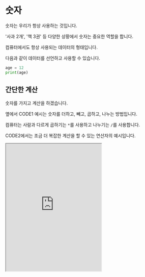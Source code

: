 # 숫자

숫자는 우리가 항상 사용하는 것입니다.

'사과 2개', '책 3권' 등 다양한 상황에서 숫자는 중요한 역할을 합니다.

컴퓨터에서도 항상 사용되는 데이터의 형태입니다.

다음과 같이 데이터를 선언하고 사용할 수 있습니다.

```py
age = 12
print(age)
```

## 간단한 계산

숫자를 가지고 계산을 하겠습니다.

옆에서 CODE1 예시는 숫자를 더하고, 빼고, 곱하고, 나누는 방법입니다.

컴퓨터는 사람과 다르게 곱하기는 `*`를 사용하고 나누기는 `/`를 사용합니다.

CODE2에서는 조금 더 복잡한 계산을 할 수 있는 연산자의 예시입니다.

<iframe
  loading="lazy"
  title="Python IDLE Trinket"
  src="https://trinket.io/embed/python3/e6f77e0d9a"
  height="400"
/>

## 숫자와 '숫자'의 차이

파이썬에서는 숫자를 2가지 방법으로 선언할 수 있습니다.

하나는 `''`안에 숫자를 쓰는 것('숫자')이고 다른 하나는 `''` 없이 숫자만 선언하는 방법입니다.

결론은 3과 '3'은 다른다는 것입니다.

처음에는 `<class 'str'>`이 출력되었습니다.

그 이유는 파이썬에서 `''` 안에 있는 것은 무조건 문자입니다.

아무리 숫자가 `''` 안에 있어도 문자입니다.

하지만 두 번째는 `<class 'int'>`이 출력되었습니다. 그

이유는 숫자는 `''` 없이 선언해야만 숫자라고 인식이 되기 때문입니다.

<iframe
  loading="lazy"
  title="Python IDLE Trinket"
  src="https://trinket.io/embed/python3/81191f5590"
  height="400"
/>

## `input()`을 숫자로

이제 사용자로부터 숫자 2개를 받아 더하기를 해보겠습니다.

이제 1과 1을 입력하세요. 그러면 짜잔! 2가 나옵니다...?

흠... 왜 11이 나올까요? 1+1은 2가 아닌가요? 우리의 코드에는 문제가 있습니다.

그것은 `input()` 함수가 돌려주는 정보, 다시 말해 `firstNumber`와 `secondNumber`에 저장된 데이터 형태는 문자입니다.

그래서 파이썬 프로그램에서 먼저 숫자로 전환을 하고 계산을 해야 합니다.

`int(input())`을 사용하면 됩니다.

:::note
문자와 문자를 `+`하면 서로 붙어서 출력이 됩니다.
:::

그래서 문자 1과 문자 1을 더하면 문자 11이 나옵니다.

옆에 있는 코드를 `int()`를 사용해서 고쳐보세요!

<iframe
  loading="lazy"
  title="Python IDLE Trinket"
  src="https://trinket.io/embed/python3/4b9cfba68b"
  height="400"
/>
